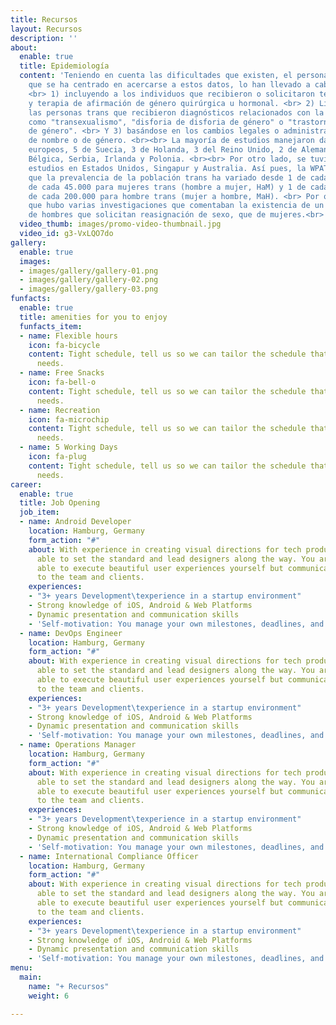 ```yaml
---
title: Recursos
layout: Recursos
description: ''
about:
  enable: true
  title: Epidemiología
  content: 'Teniendo en cuenta las dificultades que existen, el personal investigador
    que se ha centrado en acercarse a estos datos, lo han llevado a cabo en tres categorías:
    <br> 1) incluyendo a los individuos que recibieron o solicitaron terapia quirúrgica
    y terapia de afirmación de género quirúrgica u hormonal. <br> 2) Limitándose a
    las personas trans que recibieron diagnósticos relacionados con la transexualidad,
    como "transexualismo", "disforia de disforia de género" o "trastorno de identidad
    de género". <br> Y 3) basándose en los cambios legales o administrativos de cambio
    de nombre o de género. <br><br> La mayoría de estudios manejaron datos de países
    europeos, 5 de Suecia, 3 de Holanda, 3 del Reino Unido, 2 de Alemania y 1 de España,
    Bélgica, Serbia, Irlanda y Polonia. <br><br> Por otro lado, se tuvieron en cuenta
    estudios en Estados Unidos, Singapur y Australia. Así pues, la WPATH, muestra
    que la prevalencia de la población trans ha variado desde 1 de cada 11.900 a 1
    de cada 45.000 para mujeres trans (hombre a mujer, HaM) y 1 de cada 30.400 a 1
    de cada 200.000 para hombre trans (mujer a hombre, MaH). <br> Por otro lado, señalar
    que hubo varias investigaciones que comentaban la existencia de un mayor número
    de hombres que solicitan reasignación de sexo, que de mujeres.<br>'
  video_thumb: images/promo-video-thumbnail.jpg
  video_id: g3-VxLQO7do
gallery:
  enable: true
  images:
  - images/gallery/gallery-01.png
  - images/gallery/gallery-02.png
  - images/gallery/gallery-03.png
funfacts:
  enable: true
  title: amenities for you to enjoy
  funfacts_item:
  - name: Flexible hours
    icon: fa-bicycle
    content: Tight schedule, tell us so we can tailor the schedule that fits your
      needs.
  - name: Free Snacks
    icon: fa-bell-o
    content: Tight schedule, tell us so we can tailor the schedule that fits your
      needs.
  - name: Recreation
    icon: fa-microchip
    content: Tight schedule, tell us so we can tailor the schedule that fits your
      needs.
  - name: 5 Working Days
    icon: fa-plug
    content: Tight schedule, tell us so we can tailor the schedule that fits your
      needs.
career:
  enable: true
  title: Job Opening
  job_item:
  - name: Android Developer
    location: Hamburg, Germany
    form_action: "#"
    about: With experience in creating visual directions for tech products, you are
      able to set the standard and lead designers along the way. You are not only
      able to execute beautiful user experiences yourself but communicate those concepts
      to the team and clients.
    experiences:
    - "3+ years Development\texperience in a startup environment"
    - Strong knowledge of iOS, Android & Web Platforms
    - Dynamic presentation and communication skills
    - 'Self-motivation: You manage your own milestones, deadlines, and priorities'
  - name: DevOps Engineer
    location: Hamburg, Germany
    form_action: "#"
    about: With experience in creating visual directions for tech products, you are
      able to set the standard and lead designers along the way. You are not only
      able to execute beautiful user experiences yourself but communicate those concepts
      to the team and clients.
    experiences:
    - "3+ years Development\texperience in a startup environment"
    - Strong knowledge of iOS, Android & Web Platforms
    - Dynamic presentation and communication skills
    - 'Self-motivation: You manage your own milestones, deadlines, and priorities'
  - name: Operations Manager
    location: Hamburg, Germany
    form_action: "#"
    about: With experience in creating visual directions for tech products, you are
      able to set the standard and lead designers along the way. You are not only
      able to execute beautiful user experiences yourself but communicate those concepts
      to the team and clients.
    experiences:
    - "3+ years Development\texperience in a startup environment"
    - Strong knowledge of iOS, Android & Web Platforms
    - Dynamic presentation and communication skills
    - 'Self-motivation: You manage your own milestones, deadlines, and priorities'
  - name: International Compliance Officer
    location: Hamburg, Germany
    form_action: "#"
    about: With experience in creating visual directions for tech products, you are
      able to set the standard and lead designers along the way. You are not only
      able to execute beautiful user experiences yourself but communicate those concepts
      to the team and clients.
    experiences:
    - "3+ years Development\texperience in a startup environment"
    - Strong knowledge of iOS, Android & Web Platforms
    - Dynamic presentation and communication skills
    - 'Self-motivation: You manage your own milestones, deadlines, and priorities'
menu:
  main:
    name: "+ Recursos"
    weight: 6

---
```

